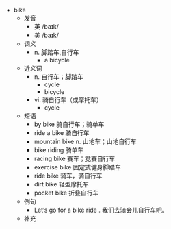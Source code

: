 - bike
  - 发音
    - 英 /baɪk/
    - 美 /baɪk/
  - 词义
    - n. 脚踏车,自行车
      - a bicycle
  - 近义词
    - n. 自行车；脚踏车
      - cycle
      - bicycle
    - vi. 骑自行车（或摩托车）
      - cycle
  - 短语
    - by bike 骑自行车；骑单车
    - ride a bike 骑自行车
    - mountain bike n. 山地车；山地自行车
    - bike riding 骑单车
    - racing bike 赛车；竞赛自行车
    - exercise bike 固定式健身脚踏车
    - ride bike 骑车，骑自行车
    - dirt bike 轻型摩托车
    - pocket bike 折叠自行车
  - 例句
    - Let’s go for a bike ride . 我们去骑会儿自行车吧。
  - 补充